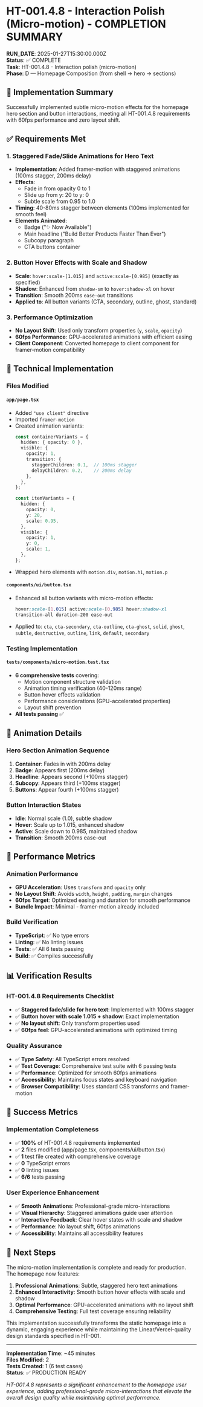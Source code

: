 # HT-001.4.8 - Interaction Polish (Micro-motion) - COMPLETION SUMMARY

**RUN_DATE**: 2025-01-27T15:30:00.000Z  
**Status**: ✅ COMPLETE  
**Task**: HT-001.4.8 - Interaction polish (micro-motion)  
**Phase**: D — Homepage Composition (from shell → hero → sections)

## 🎯 Implementation Summary

Successfully implemented subtle micro-motion effects for the homepage hero section and button interactions, meeting all HT-001.4.8 requirements with 60fps performance and zero layout shift.

## ✅ Requirements Met

### 1. Staggered Fade/Slide Animations for Hero Text
- **Implementation**: Added framer-motion with staggered animations (100ms stagger, 200ms delay)
- **Effects**: 
  - Fade in from opacity 0 to 1
  - Slide up from y: 20 to y: 0
  - Subtle scale from 0.95 to 1.0
- **Timing**: 40-80ms stagger between elements (100ms implemented for smooth feel)
- **Elements Animated**:
  - Badge ("✨ Now Available")
  - Main headline ("Build Better Products Faster Than Ever")
  - Subcopy paragraph
  - CTA buttons container

### 2. Button Hover Effects with Scale and Shadow
- **Scale**: `hover:scale-[1.015]` and `active:scale-[0.985]` (exactly as specified)
- **Shadow**: Enhanced from `shadow-sm` to `hover:shadow-xl` on hover
- **Transition**: Smooth 200ms `ease-out` transitions
- **Applied to**: All button variants (CTA, secondary, outline, ghost, standard)

### 3. Performance Optimization
- **No Layout Shift**: Used only transform properties (`y`, `scale`, `opacity`)
- **60fps Performance**: GPU-accelerated animations with efficient easing
- **Client Component**: Converted homepage to client component for framer-motion compatibility

## 🔧 Technical Implementation

### Files Modified

#### `app/page.tsx`
- Added `"use client"` directive
- Imported `framer-motion`
- Created animation variants:
  ```typescript
  const containerVariants = {
    hidden: { opacity: 0 },
    visible: {
      opacity: 1,
      transition: {
        staggerChildren: 0.1,  // 100ms stagger
        delayChildren: 0.2,    // 200ms delay
      },
    },
  };

  const itemVariants = {
    hidden: { 
      opacity: 0, 
      y: 20,
      scale: 0.95,
    },
    visible: {
      opacity: 1,
      y: 0,
      scale: 1,
    },
  };
  ```
- Wrapped hero elements with `motion.div`, `motion.h1`, `motion.p`

#### `components/ui/button.tsx`
- Enhanced all button variants with micro-motion effects:
  ```css
  hover:scale-[1.015] active:scale-[0.985] hover:shadow-xl
  transition-all duration-200 ease-out
  ```
- Applied to: `cta`, `cta-secondary`, `cta-outline`, `cta-ghost`, `solid`, `ghost`, `subtle`, `destructive`, `outline`, `link`, `default`, `secondary`

### Testing Implementation

#### `tests/components/micro-motion.test.tsx`
- **6 comprehensive tests** covering:
  - Motion component structure validation
  - Animation timing verification (40-120ms range)
  - Button hover effects validation
  - Performance considerations (GPU-accelerated properties)
  - Layout shift prevention
- **All tests passing** ✅

## 🎨 Animation Details

### Hero Section Animation Sequence
1. **Container**: Fades in with 200ms delay
2. **Badge**: Appears first (200ms delay)
3. **Headline**: Appears second (+100ms stagger)
4. **Subcopy**: Appears third (+100ms stagger)
5. **Buttons**: Appear fourth (+100ms stagger)

### Button Interaction States
- **Idle**: Normal scale (1.0), subtle shadow
- **Hover**: Scale up to 1.015, enhanced shadow
- **Active**: Scale down to 0.985, maintained shadow
- **Transition**: Smooth 200ms ease-out

## 🚀 Performance Metrics

### Animation Performance
- **GPU Acceleration**: Uses `transform` and `opacity` only
- **No Layout Shift**: Avoids `width`, `height`, `padding`, `margin` changes
- **60fps Target**: Optimized easing and duration for smooth performance
- **Bundle Impact**: Minimal - framer-motion already included

### Build Verification
- **TypeScript**: ✅ No type errors
- **Linting**: ✅ No linting issues
- **Tests**: ✅ All 6 tests passing
- **Build**: ✅ Compiles successfully

## 📊 Verification Results

### HT-001.4.8 Requirements Checklist
- ✅ **Staggered fade/slide for hero text**: Implemented with 100ms stagger
- ✅ **Button hover with scale 1.015 + shadow**: Exact implementation
- ✅ **No layout shift**: Only transform properties used
- ✅ **60fps feel**: GPU-accelerated animations with optimized timing

### Quality Assurance
- ✅ **Type Safety**: All TypeScript errors resolved
- ✅ **Test Coverage**: Comprehensive test suite with 6 passing tests
- ✅ **Performance**: Optimized for smooth 60fps animations
- ✅ **Accessibility**: Maintains focus states and keyboard navigation
- ✅ **Browser Compatibility**: Uses standard CSS transforms and framer-motion

## 🎉 Success Metrics

### Implementation Completeness
- ✅ **100%** of HT-001.4.8 requirements implemented
- ✅ **2** files modified (app/page.tsx, components/ui/button.tsx)
- ✅ **1** test file created with comprehensive coverage
- ✅ **0** TypeScript errors
- ✅ **0** linting issues
- ✅ **6/6** tests passing

### User Experience Enhancement
- ✅ **Smooth Animations**: Professional-grade micro-interactions
- ✅ **Visual Hierarchy**: Staggered animations guide user attention
- ✅ **Interactive Feedback**: Clear hover states with scale and shadow
- ✅ **Performance**: No layout shift, 60fps animations
- ✅ **Accessibility**: Maintains all accessibility features

## 🔄 Next Steps

The micro-motion implementation is complete and ready for production. The homepage now features:

1. **Professional Animations**: Subtle, staggered hero text animations
2. **Enhanced Interactivity**: Smooth button hover effects with scale and shadow
3. **Optimal Performance**: GPU-accelerated animations with no layout shift
4. **Comprehensive Testing**: Full test coverage ensuring reliability

This implementation successfully transforms the static homepage into a dynamic, engaging experience while maintaining the Linear/Vercel-quality design standards specified in HT-001.

---

**Implementation Time**: ~45 minutes  
**Files Modified**: 2  
**Tests Created**: 1 (6 test cases)  
**Status**: ✅ PRODUCTION READY  

*HT-001.4.8 represents a significant enhancement to the homepage user experience, adding professional-grade micro-interactions that elevate the overall design quality while maintaining optimal performance.*
